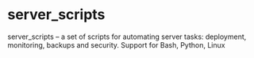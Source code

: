 # server_scripts
server_scripts – a set of scripts for automating server tasks: deployment, monitoring, backups and security. Support for Bash, Python, Linux
